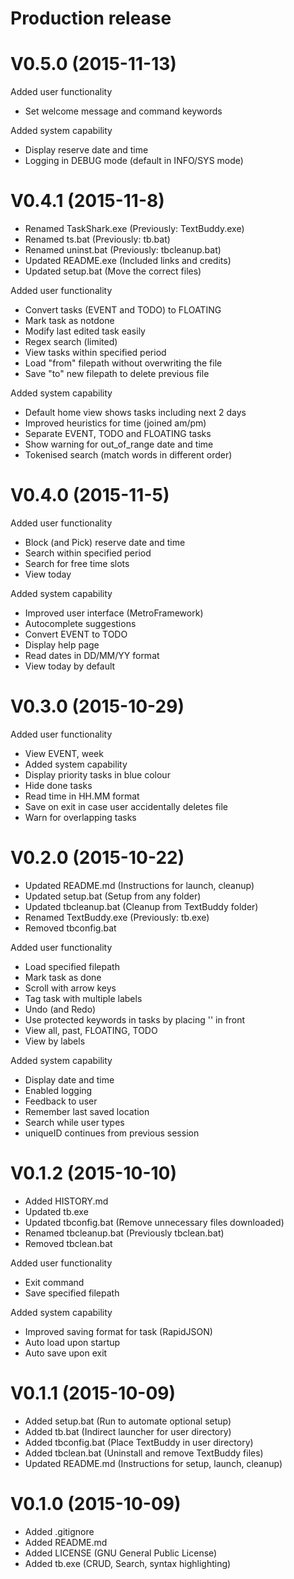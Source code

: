 # Production release


V0.5.0 (2015-11-13)
===================
Added user functionality
- Set welcome message and command keywords

Added system capability
- Display reserve date and time
- Logging in DEBUG mode (default in INFO/SYS mode)


V0.4.1 (2015-11-8)
==================
- Renamed TaskShark.exe	(Previously: TextBuddy.exe)
- Renamed ts.bat			(Previously: tb.bat)
- Renamed uninst.bat		(Previously: tbcleanup.bat)
- Updated README.exe		(Included links and credits)
- Updated setup.bat		(Move the correct files)

Added user functionality
- Convert tasks (EVENT and TODO) to FLOATING
- Mark task as notdone
- Modify last edited task easily
- Regex search (limited)
- View tasks within specified period
- Load "from" filepath without overwriting the file
- Save "to" new filepath to delete previous file

Added system capability
- Default home view shows tasks including next 2 days
- Improved heuristics for time (joined am/pm)
- Separate EVENT, TODO and FLOATING tasks
- Show warning for out_of_range date and time
- Tokenised search (match words in different order)


V0.4.0 (2015-11-5)
==================
Added user functionality
- Block (and Pick) reserve date and time
- Search within specified period
- Search for free time slots
- View today

Added system capability
- Improved user interface (MetroFramework)
- Autocomplete suggestions
- Convert EVENT to TODO
- Display help page
- Read dates in DD/MM/YY format
- View today by default


V0.3.0 (2015-10-29)
===================
Added user functionality
- View EVENT, week
- Added system capability
- Display priority tasks in blue colour
- Hide done tasks
- Read time in HH.MM format
- Save on exit in case user accidentally deletes file
- Warn for overlapping tasks


V0.2.0 (2015-10-22)
===================
- Updated README.md		(Instructions for launch, cleanup)
- Updated setup.bat		(Setup from any folder)
- Updated tbcleanup.bat	(Cleanup from TextBuddy folder)
- Renamed TextBuddy.exe	(Previously: tb.exe)
- Removed tbconfig.bat

Added user functionality
- Load specified filepath
- Mark task as done
- Scroll with arrow keys
- Tag task with multiple labels
- Undo (and Redo)
- Use protected keywords in tasks by placing '\' in front
- View all, past, FLOATING, TODO
- View by labels

Added system capability
- Display date and time
- Enabled logging
- Feedback to user
- Remember last saved location
- Search while user types
- uniqueID continues from previous session


V0.1.2 (2015-10-10)
===================
- Added HISTORY.md
- Updated tb.exe	
- Updated tbconfig.bat  (Remove unnecessary files downloaded)
- Renamed tbcleanup.bat (Previously tbclean.bat)
- Removed tbclean.bat

Added user functionality
- Exit command
- Save specified filepath

Added system capability
- Improved saving format for task (RapidJSON)
- Auto load upon startup
- Auto save upon exit


V0.1.1 (2015-10-09)
===================
- Added setup.bat	(Run to automate optional setup)
- Added tb.bat		(Indirect launcher for user directory)
- Added tbconfig.bat	(Place TextBuddy in user directory)
- Added tbclean.bat	(Uninstall and remove TextBuddy files)
- Updated README.md 	(Instructions for setup, launch, cleanup)


V0.1.0 (2015-10-09)
===================
- Added .gitignore
- Added README.md
- Added LICENSE		(GNU General Public License)
- Added tb.exe		(CRUD, Search, syntax highlighting)
